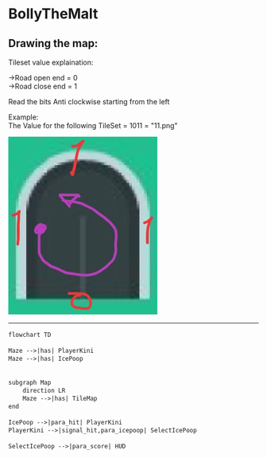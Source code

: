 # BollyTheMalt

## **Drawing the map:**

Tileset value explaination:

->Road open end = 0 <br>
->Road close end = 1 <br>

Read the bits Anti clockwise starting from the left

Example:<br>
The Value for the following TileSet = 1011 = "11.png" <br>

![Example](https://github.com/arsany007/BollyTheMalt/blob/main/road/TileMapExample.jpg?raw=true)

---


```mermaid
flowchart TD

Maze -->|has| PlayerKini
Maze -->|has| IcePoop


subgraph Map
    direction LR
    Maze -->|has| TileMap
end

IcePoop -->|para_hit| PlayerKini
PlayerKini -->|signal_hit,para_icepoop| SelectIcePoop

SelectIcePoop -->|para_score| HUD

```

